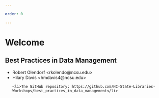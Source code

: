 ```yaml
---

order: 0

---
```


# Welcome

## Best Practices in Data Management


<ul>
    <li>Robert Olendorf &lt;rkolendo@ncsu.edu&gt; </li>
    <li>Hilary Davis &lt;hmdavis4@ncsu.edu&gt;</li>
    
    <li>The GitHub repository: https://github.com/NC-State-Libraries-Workshops/best_practices_in_data_management</li>
</ul>